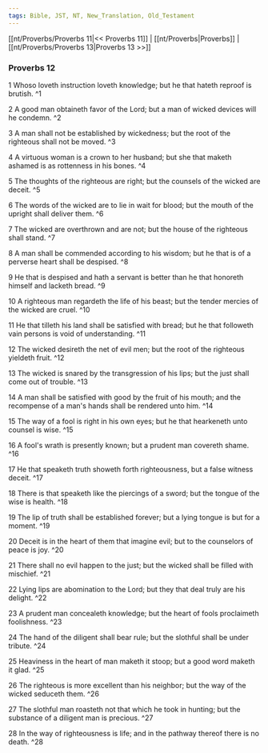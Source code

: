 ```yaml
---
tags: Bible, JST, NT, New_Translation, Old_Testament
---
```


[[nt/Proverbs/Proverbs 11|<< Proverbs 11]] | [[nt/Proverbs|Proverbs]] | [[nt/Proverbs/Proverbs 13|Proverbs 13 >>]]

### Proverbs 12

1 Whoso loveth instruction loveth knowledge; but he that hateth reproof is brutish.  ^1

2 A good man obtaineth favor of the Lord; but a man of wicked devices will he condemn.  ^2

3 A man shall not be established by wickedness; but the root of the righteous shall not be moved.  ^3

4 A virtuous woman is a crown to her husband; but she that maketh ashamed is as rottenness in his bones.  ^4

5 The thoughts of the righteous are right; but the counsels of the wicked are deceit.  ^5

6 The words of the wicked are to lie in wait for blood; but the mouth of the upright shall deliver them.  ^6

7 The wicked are overthrown and are not; but the house of the righteous shall stand.  ^7

8 A man shall be commended according to his wisdom; but he that is of a perverse heart shall be despised.  ^8

9 He that is despised and hath a servant is better than he that honoreth himself and lacketh bread.  ^9

10 A righteous man regardeth the life of his beast; but the tender mercies of the wicked are cruel.  ^10

11 He that tilleth his land shall be satisfied with bread; but he that followeth vain persons is void of understanding.  ^11

12 The wicked desireth the net of evil men; but the root of the righteous yieldeth fruit.  ^12

13 The wicked is snared by the transgression of his lips; but the just shall come out of trouble.  ^13

14 A man shall be satisfied with good by the fruit of his mouth; and the recompense of a man\'s hands shall be rendered unto him.  ^14

15 The way of a fool is right in his own eyes; but he that hearkeneth unto counsel is wise.  ^15

16 A fool\'s wrath is presently known; but a prudent man covereth shame.  ^16

17 He that speaketh truth showeth forth righteousness, but a false witness deceit.  ^17

18 There is that speaketh like the piercings of a sword; but the tongue of the wise is health.  ^18

19 The lip of truth shall be established forever; but a lying tongue is but for a moment.  ^19

20 Deceit is in the heart of them that imagine evil; but to the counselors of peace is joy.  ^20

21 There shall no evil happen to the just; but the wicked shall be filled with mischief.  ^21

22 Lying lips are abomination to the Lord; but they that deal truly are his delight.  ^22

23 A prudent man concealeth knowledge; but the heart of fools proclaimeth foolishness.  ^23

24 The hand of the diligent shall bear rule; but the slothful shall be under tribute.  ^24

25 Heaviness in the heart of man maketh it stoop; but a good word maketh it glad.  ^25

26 The righteous is more excellent than his neighbor; but the way of the wicked seduceth them.  ^26

27 The slothful man roasteth not that which he took in hunting; but the substance of a diligent man is precious.  ^27

28 In the way of righteousness is life; and in the pathway thereof there is no death.  ^28

 
